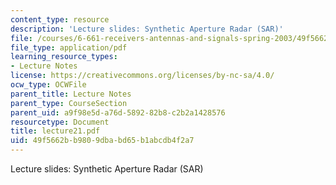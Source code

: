 ```yaml
---
content_type: resource
description: 'Lecture slides: Synthetic Aperture Radar (SAR)'
file: /courses/6-661-receivers-antennas-and-signals-spring-2003/49f5662bb9809dbabd65b1abcdb4f2a7_lecture21.pdf
file_type: application/pdf
learning_resource_types:
- Lecture Notes
license: https://creativecommons.org/licenses/by-nc-sa/4.0/
ocw_type: OCWFile
parent_title: Lecture Notes
parent_type: CourseSection
parent_uid: a9f98e5d-a76d-5892-82b8-c2b2a1428576
resourcetype: Document
title: lecture21.pdf
uid: 49f5662b-b980-9dba-bd65-b1abcdb4f2a7
---
```

Lecture slides: Synthetic Aperture Radar (SAR)
